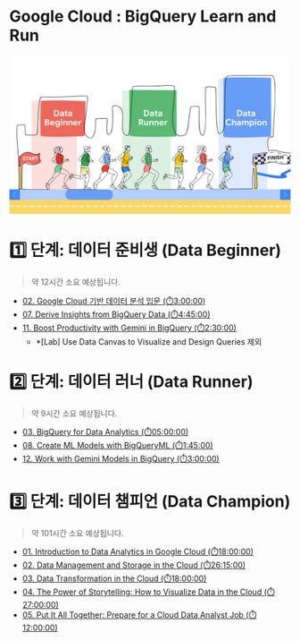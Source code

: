 # Google Cloud : BigQuery Learn and Run

![BigQuery Learn and Run](./images/BigQuery%20Learn%20and%20Run.png)


# 1️⃣ 단계: 데이터 준비생 (Data Beginner)
> 약 12시간 소요 예상됩니다.

- [02. Google Cloud 기반 데이터 분석 입문 (⏱️3:00:00)](https://www.cloudskillsboost.google/course_templates/578?locale=ko)
- [07. Derive Insights from BigQuery Data (⏱️4:45:00)](https://www.cloudskillsboost.google/course_templates/623?locale=ko)
- [11. Boost Productivity with Gemini in BigQuery (⏱️2:30:00)](https://www.cloudskillsboost.google/course_templates/1169?locale=ko)
    - *[Lab] Use Data Canvas to Visualize and Design Queries 제외


# 2️⃣ 단계: 데이터 러너 (Data Runner)
> 약 9시간 소요 예상됩니다.

- [03. BigQuery for Data Analytics (⏱️05:00:00)](https://www.cloudskillsboost.google/course_templates/865?locale=ko)
- [08. Create ML Models with BigQueryML (⏱️1:45:00)](https://www.cloudskillsboost.google/course_templates/626?catalog_rank=%7B%22rank%22%3A1%2C%22num_filters%22%3A0%2C%22has_search%22%3Atrue%7D&search_id=48444102?locale=ko)
- [12. Work with Gemini Models in BigQuery (⏱️3:00:00)](https://www.cloudskillsboost.google/course_templates/1133?locale=ko)


# 3️⃣ 단계: 데이터 챔피언 (Data Champion)
> 약 101시간 소요 예상됩니다.

- [01. Introduction to Data Analytics in Google Cloud (⏱️18:00:00)](https://www.cloudskillsboost.google/paths/420/course_templates/1295?locale=ko)
- [02. Data Management and Storage in the Cloud (⏱️26:15:00)](https://www.cloudskillsboost.google/paths/420/course_templates/1304?locale=ko)
- [03. Data Transformation in the Cloud (⏱️18:00:00)](https://www.cloudskillsboost.google/paths/420/course_templates/1296?locale=ko)
- [04. The Power of Storytelling: How to Visualize Data in the Cloud (⏱️27:00:00)](https://www.cloudskillsboost.google/paths/420/course_templates/1297?locale=ko)
- [05. Put It All Together: Prepare for a Cloud Data Analyst Job (⏱️12:00:00)](https://www.cloudskillsboost.google/paths/420/course_templates/1298?locale=ko)